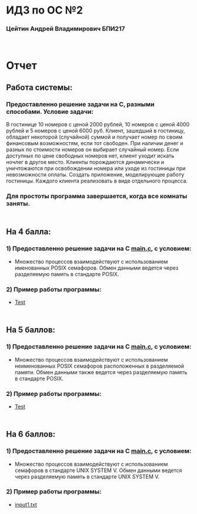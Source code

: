 # ИДЗ по ОС №2
### Цейтин Андрей Владимирович БПИ217
# <br> Отчет
## Работа системы: 
### Предоставленно решение задачи на С, разными способами. Условие задачи:
В гостинице 10
номеров с ценой 2000 рублей, 10 номеров с ценой 4000 рублей и
5 номеров с ценой 6000 руб. Клиент, зашедший в гостиницу, обладает некоторой (случайной) суммой и получает номер по своим
финансовым возможностям, если тот свободен. При наличии денег и разных по стоимости номеров он выбирает случайный номер.
Если доступных по цене свободных номеров нет, клиент уходит искать ночлег в другое место. Клиенты порождаются динамически и
уничтожаются при освобождении номера или уходе из гостиницы
при невозможности оплаты. Создать приложение, моделирующее работу гостиницы. Каждого клиента реализовать в виде
отдельного процесса.
### Для простоты программа завершается, когда все комнаты заняты.
## <br> На 4 балла:
### 1) Предоставленно решение задачи на С [main.c](https://github.com/CehhGhost/OS2/blob/main/FirstProg/C%20code/main.c), с условием:
* Множество процессов взаимодействуют с использованием именованных POSIX семафоров. Обмен данными ведется через
разделяемую память в стандарте POSIX.
### 2) Пример работы программы:
* [Test](https://github.com/CehhGhost/OS2/blob/main/FirstProg/Tests/Test1.png)
## <br> На 5 баллов:
### 1) Предоставленно решение задачи на С [main.c](https://github.com/CehhGhost/OS2/blob/main/SecondProg/C%20code/main.c), с условием:
* Множество процессов взаимодействуют с использованием неименованных POSIX семафоров расположенных в разделяемой
памяти. Обмен данными также ведется через разделяемую память в стандарте POSIX.
### 2) Пример работы программы:
* [Test](https://github.com/CehhGhost/OS2/blob/main/SecondProg/Tests/Test2.png)
## <br> На 6 баллов:
### 1) Предоставленно решение задачи на С [main.c](https://github.com/CehhGhost/OS2/blob/main/ThirdProg/C%20code/main.c), с условием:
* Множество процессов взаимодействуют с использованием семафоров в стандарте UNIX SYSTEM V. Обмен данными ведется через разделяемую память в стандарте UNIX SYSTEM
V.
### 2) Пример работы программы:
* [input1.txt](https://github.com/CehhGhost/OS1/blob/main/FirstProg/Tests/input1.txt)
